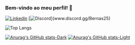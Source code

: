 ### Bem-vindo ao meu perfil! 👋
[![Linkedin](https://img.shields.io/badge/LinkedIn-0077B5?style=for-the-badge&logo=linkedin&logoColor=white)](https://www.linkedin.com/in/bernardo-silva-5b8a5b264/)
[![Discord]([https://img.shields.io/badge/LinkedIn-0077B5?style=for-the-badge&logo=linkedin&logoColor=white](https://img.shields.io/badge/Discord-7289DA?style=for-the-badge&logo=discord&logoColor=white)https://img.shields.io/badge/Discord-7289DA?style=for-the-badge&logo=discord&logoColor=white)](www.discord.gg/Bernas25)

![Top Langs](https://github-readme-stats.vercel.app/api/top-langs/?username=bernardo-lopo&layout=compact)

[![Anurag's GitHub stats-Dark](https://github-readme-stats.vercel.app/api?username=bernardo-lopo&show_icons=true&theme=dark#gh-dark-mode-only)](https://github.com/anuraghazra/github-readme-stats#gh-dark-mode-only)
[![Anurag's GitHub stats-Light](https://github-readme-stats.vercel.app/api?username=bernardo-lopo&show_icons=true&theme=default#gh-light-mode-only)](https://github.com/anuraghazra/github-readme-stats#gh-light-mode-only)

